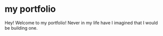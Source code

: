 # my portfolio

Hey! Welcome to my portfolio! Never in my life have I imagined that I would be building one.